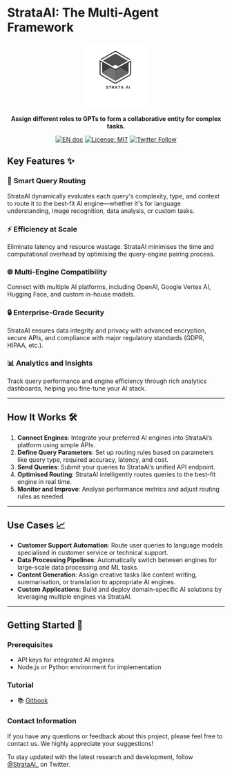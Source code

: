 
# StrataAI: The Multi-Agent Framework

<p align="center">
<a href=""><img src="docs/resources/StrataAI-logo.jpeg" alt="StrataAI logo: Enable GPT to work in a software company, collaborating to tackle more complex tasks." width="150px"></a>
</p>

<p align="center">
<b>Assign different roles to GPTs to form a collaborative entity for complex tasks.</b>
</p>

<p align="center">
<a href="README.md"><img src="https://img.shields.io/badge/document-English-blue.svg" alt="EN doc"></a>
<a href="https://opensource.org/licenses/MIT"><img src="https://img.shields.io/badge/License-MIT-blue.svg" alt="License: MIT"></a>
<a href="https://twitter.com/strataai_"><img src="https://img.shields.io/twitter/follow/StrataAI?style=social" alt="Twitter Follow"></a>
</p>


## Key Features ✨  

### 🚦 **Smart Query Routing**  
StrataAI dynamically evaluates each query's complexity, type, and context to route it to the best-fit AI engine—whether it's for language understanding, image recognition, data analysis, or custom tasks.  

### ⚡ **Efficiency at Scale**  
Eliminate latency and resource wastage. StrataAI minimises the time and computational overhead by optimising the query-engine pairing process.  

### 🌐 **Multi-Engine Compatibility**  
Connect with multiple AI platforms, including OpenAI, Google Vertex AI, Hugging Face, and custom in-house models.  

### 🔒 **Enterprise-Grade Security**  
StrataAI ensures data integrity and privacy with advanced encryption, secure APIs, and compliance with major regulatory standards (GDPR, HIPAA, etc.).  

### 📊 **Analytics and Insights**  
Track query performance and engine efficiency through rich analytics dashboards, helping you fine-tune your AI stack.  

---

## How It Works 🛠️  

1. **Connect Engines**: Integrate your preferred AI engines into StrataAI’s platform using simple APIs.  
2. **Define Query Parameters**: Set up routing rules based on parameters like query type, required accuracy, latency, and cost.  
3. **Send Queries**: Submit your queries to StrataAI’s unified API endpoint.  
4. **Optimised Routing**: StrataAI intelligently routes queries to the best-fit engine in real time.  
5. **Monitor and Improve**: Analyse performance metrics and adjust routing rules as needed.  

---

## Use Cases 📈  

- **Customer Support Automation**: Route user queries to language models specialised in customer service or technical support.  
- **Data Processing Pipelines**: Automatically switch between engines for large-scale data processing and ML tasks.  
- **Content Generation**: Assign creative tasks like content writing, summarisation, or translation to appropriate AI engines.  
- **Custom Applications**: Build and deploy domain-specific AI solutions by leveraging multiple engines via StrataAI.  

---

## Getting Started 🚀  

### Prerequisites  
- API keys for integrated AI engines  
- Node.js or Python environment for implementation  


### Tutorial
- 📚 [Gitbook](https://strata-ai.gitbook.io/strata-ai)  

### Contact Information

If you have any questions or feedback about this project, please feel free to contact us. We highly appreciate your suggestions!

To stay updated with the latest research and development, follow [@StrataAI_](https://twitter.com/strataai_) on Twitter. 
